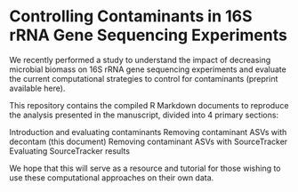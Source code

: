# Controlling Contaminants in 16S rRNA Gene Sequencing Experiments

We recently performed a study to understand the impact of decreasing microbial biomass on 16S rRNA gene sequencing experiments and evaluate the current computational strategies to control for contaminants (preprint available here).

This repository contains the compiled R Markdown documents to reproduce the analysis presented in the manuscript, divided into 4 primary sections:

Introduction and evaluating contaminants
Removing contaminant ASVs with decontam (this document)
Removing contaminant ASVs with SourceTracker
Evaluating SourceTracker results

We hope that this will serve as a resource and tutorial for those wishing to use these computational approaches on their own data. 
